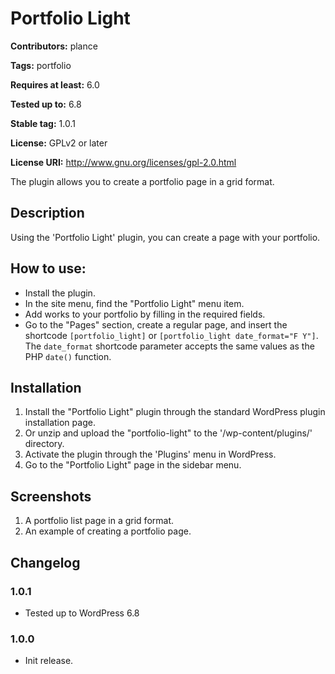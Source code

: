 # Portfolio Light
**Contributors:** plance

**Tags:** portfolio

**Requires at least:** 6.0

**Tested up to:** 6.8

**Stable tag:** 1.0.1

**License:** GPLv2 or later

**License URI:** http://www.gnu.org/licenses/gpl-2.0.html

The plugin allows you to create a portfolio page in a grid format.

## Description

Using the 'Portfolio Light' plugin, you can create a page with your portfolio.

## How to use:

* Install the plugin.
* In the site menu, find the "Portfolio Light" menu item.
* Add works to your portfolio by filling in the required fields.
* Go to the "Pages" section, create a regular page, and insert the shortcode `[portfolio_light]` or `[portfolio_light date_format="F Y"]`. The `date_format` shortcode parameter accepts the same values as the PHP `date()` function.


## Installation

1. Install the "Portfolio Light" plugin through the standard WordPress plugin installation page.
2. Or unzip and upload the "portfolio-light" to the '/wp-content/plugins/' directory.
3. Activate the plugin through the 'Plugins' menu in WordPress.
4. Go to the "Portfolio Light" page in the sidebar menu.


## Screenshots

1. A portfolio list page in a grid format.
2. An example of creating a portfolio page.


## Changelog

### 1.0.1
* Tested up to WordPress 6.8

### 1.0.0
* Init release.